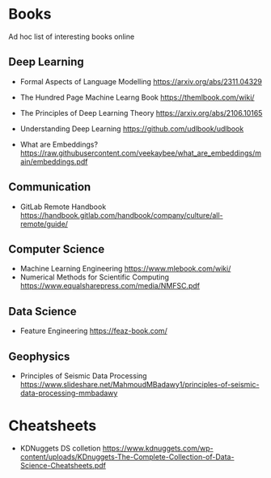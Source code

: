 # Books
Ad hoc list of interesting books online

## Deep Learning
- Formal Aspects of Language Modelling https://arxiv.org/abs/2311.04329
- The Hundred Page Machine Learng Book https://themlbook.com/wiki/ 

- The Principles of Deep Learning Theory https://arxiv.org/abs/2106.10165
- Understanding Deep Learning https://github.com/udlbook/udlbook
- What are Embeddings? https://raw.githubusercontent.com/veekaybee/what_are_embeddings/main/embeddings.pdf

## Communication
- GitLab Remote Handbook https://handbook.gitlab.com/handbook/company/culture/all-remote/guide/

## Computer Science
- Machine Learning Engineering https://www.mlebook.com/wiki/ 
- Numerical Methods for Scientific Computing https://www.equalsharepress.com/media/NMFSC.pdf

## Data Science
- Feature Engineering https://feaz-book.com/

## Geophysics
- Principles of Seismic Data Processing https://www.slideshare.net/MahmoudMBadawy1/principles-of-seismic-data-processing-mmbadawy



# Cheatsheets
- KDNuggets DS colletion https://www.kdnuggets.com/wp-content/uploads/KDnuggets-The-Complete-Collection-of-Data-Science-Cheatsheets.pdf
